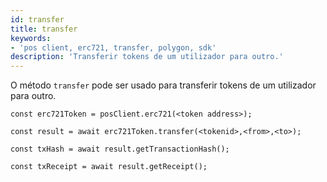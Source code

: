 ```yaml
---
id: transfer
title: transfer
keywords:
- 'pos client, erc721, transfer, polygon, sdk'
description: 'Transferir tokens de um utilizador para outro.'
---
```


O método `transfer` pode ser usado para transferir tokens de um utilizador para outro.

```
const erc721Token = posClient.erc721(<token address>);

const result = await erc721Token.transfer(<tokenid>,<from>,<to>);

const txHash = await result.getTransactionHash();

const txReceipt = await result.getReceipt();

```
